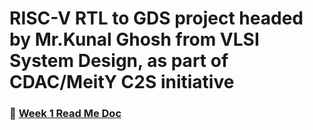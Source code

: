 # RISC-V RTL to GDS project headed by Mr.Kunal Ghosh from VLSI System Design, as part of CDAC/MeitY C2S initiative

 ### 🚀 [Week 1 Read Me Doc](https://github.com/Mtg2code/vsdRiscvSoc/blob/main/week1/Readme.md)
